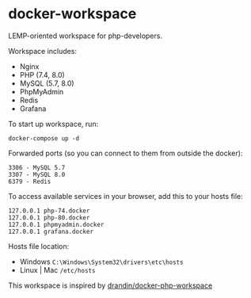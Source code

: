 # docker-workspace

LEMP-oriented workspace for php-developers.

Workspace includes:
- Nginx
- PHP (7.4, 8.0)
- MySQL (5.7, 8.0)
- PhpMyAdmin
- Redis
- Grafana

To start up workspace, run:
```
docker-compose up -d
```

Forwarded ports (so you can connect to them from outside the docker):
```
3306 - MySQL 5.7
3307 - MySQL 8.0
6379 - Redis
```

To access available services in your browser, add this to your hosts file:
```
127.0.0.1 php-74.docker
127.0.0.1 php-80.docker
127.0.0.1 phpmyadmin.docker
127.0.0.1 grafana.docker
```
Hosts file location:
- Windows `C:\Windows\System32\drivers\etc\hosts`
- Linux | Mac `/etc/hosts`

This workspace is inspired by
[drandin/docker-php-workspace](https://github.com/drandin/docker-php-workspace)
